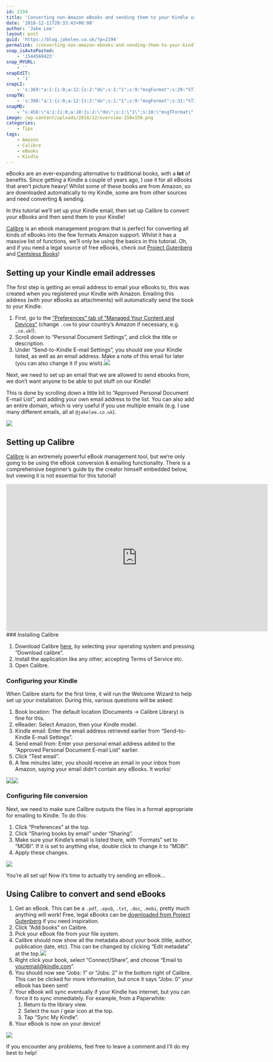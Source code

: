 ```yaml
---
id: 2194
title: 'Converting non-Amazon eBooks and sending them to your Kindle using Calibre'
date: '2018-12-11T20:33:43+00:00'
author: 'Jake Lee'
layout: post
guid: 'https://blog.jakelee.co.uk/?p=2194'
permalink: /converting-non-amazon-ebooks-and-sending-them-to-your-kindle-using-calibre/
snap_isAutoPosted:
    - '1544560423'
snap_MYURL:
    - ''
snapEdIT:
    - '1'
snapLI:
    - 's:369:"a:1:{i:0;a:12:{s:2:"do";s:1:"1";s:9:"msgFormat";s:29:"%TITLE% %HCATS% %HTAGS% %URL%";s:8:"postType";s:1:"A";s:9:"isAutoImg";s:1:"A";s:8:"imgToUse";s:0:"";s:9:"isAutoURL";s:1:"A";s:8:"urlToUse";s:0:"";s:4:"doLI";i:0;s:8:"isPosted";s:1:"1";s:4:"pgID";s:0:"";s:7:"postURL";s:50:"www.linkedin.com/updates?topic=6478356186990288896";s:5:"pDate";s:19:"2018-12-11 20:34:37";}}";'
snapTW:
    - 's:398:"a:1:{i:0;a:12:{s:2:"do";s:1:"1";s:9:"msgFormat";s:31:"%TITLE% (%HCATS% %HTAGS%) %URL%";s:8:"attchImg";s:1:"0";s:9:"isAutoImg";s:1:"A";s:8:"imgToUse";s:0:"";s:9:"isAutoURL";s:1:"A";s:8:"urlToUse";s:0:"";s:4:"doTW";i:0;s:8:"isPosted";s:1:"1";s:4:"pgID";s:19:"1072590500018954243";s:7:"postURL";s:57:"https://twitter.com/JakeLeeLtd/status/1072590500018954243";s:5:"pDate";s:19:"2018-12-11 20:34:37";}}";'
snapMD:
    - "s:450:\"a:1:{i:0;a:10:{s:2:\"do\";s:1:\"1\";s:10:\"msgTFormat\";s:7:\"%TITLE%\";s:9:\"msgFormat\";s:66:\"%ANNOUNCE%\r\n<br><br>\r\nFull post by %AUTHORNAME% available at %URL%\";s:9:\"isAutoURL\";s:1:\"A\";s:8:\"urlToUse\";s:0:\"\";s:4:\"doMD\";i:0;s:8:\"isPosted\";s:1:\"1\";s:4:\"pgID\";s:12:\"f6d2d7964d91\";s:7:\"postURL\";s:117:\"https://medium.com/@JakeSteam/converting-non-amazon-ebooks-and-sending-them-to-your-kindle-using-calibre-f6d2d7964d91\";s:5:\"pDate\";s:19:\"2018-12-11 20:34:38\";}}\";"
image: /wp-content/uploads/2018/12/overview-150x150.png
categories:
    - Tips
tags:
    - Amazon
    - Calibre
    - eBooks
    - Kindle
---
```


eBooks are an ever-expanding alternative to traditional books, with a **lot** of benefits. Since getting a Kindle a couple of years ago, I use it for all eBooks that aren’t picture heavy! Whilst some of these books are from Amazon, so are downloaded automatically to my Kindle, some are from other sources and need converting &amp; sending.

In this tutorial we’ll set up your Kindle email, then set up Calibre to convert your eBooks and then send them to your Kindle!

[Calibre](https://calibre-ebook.com/) is an ebook management program that is perfect for converting all kinds of eBooks into the few formats Amazon support. Whilst it has a massive list of functions, we’ll only be using the basics in this tutorial. Oh, and if you need a legal source of free eBooks, check out [Project Gutenberg](https://www.gutenberg.org/wiki/Main_Page) and [Centsless Books](https://centslessbooks.com/)!

## Setting up your Kindle email addresses

The first step is getting an email address to email your eBooks to, this was created when you registered your Kindle with Amazon. Emailing this address (with your eBooks as attachments) will automatically send the book to your Kindle:

1. First, go to the [“Preferences” tab of “Managed Your Content and Devices”](https://www.amazon.com/hz/mycd/myx#/home/settings/payment) (change `.com` to your country’s Amazon if necessary, e.g. `.co.uk`!).
2. Scroll down to “Personal Document Settings”, and click the title or description.
3. Under “Send-to-Kindle E-mail Settings”, you should see your Kindle listed, as well as an email address. Make a note of this email for later (you can also change it if you wish).[![](https://i0.wp.com/blog.jakelee.co.uk/wp-content/uploads/2018/12/kindle2.png?resize=700%2C209&ssl=1)](https://i0.wp.com/blog.jakelee.co.uk/wp-content/uploads/2018/12/kindle2.png?ssl=1)

Next, we need to set up an email that we are allowed to send ebooks from, we don’t want anyone to be able to put stuff on our Kindle!

This is done by scrolling down a little bit to “Approved Personal Document E-mail List”, and adding your own email address to the list. You can also add an entire domain, which is very useful if you use multiple emails (e.g. I use many different emails, all at `@jakelee.co.uk`).

[![](https://i1.wp.com/blog.jakelee.co.uk/wp-content/uploads/2018/12/kindle3.png?resize=700%2C144&ssl=1)](https://i1.wp.com/blog.jakelee.co.uk/wp-content/uploads/2018/12/kindle3.png?ssl=1)

## Setting up Calibre

[Calibre](https://calibre-ebook.com/) is an extremely powerful eBook management tool, but we’re only going to be using the eBook conversion &amp; emailing functionality. There is a comprehensive beginner’s guide by the creator himself embedded below, but viewing it is not essential for this tutorial!

<div class="video-container"><span class="embed-youtube" style="text-align:center; display: block;"><iframe allowfullscreen="true" class="youtube-player" height="394" sandbox="allow-scripts allow-same-origin allow-popups allow-presentation" src="https://www.youtube.com/embed/Wosani93FQQ?version=3&rel=1&showsearch=0&showinfo=1&iv_load_policy=1&fs=1&hl=en-GB&autohide=2&wmode=transparent" style="border:0;" width="700"></iframe></span></div>### Installing Calibre

1. Download Calibre [here](https://calibre-ebook.com/download), by selecting your operating system and pressing “Download calibre”.
2. Install the application like any other, accepting Terms of Service etc.
3. Open Calibre.

### Configuring your Kindle

When Calibre starts for the first time, it will run the Welcome Wizard to help set up your installation. During this, various questions will be asked:

1. Book location: The default location (Documents -&gt; Calibre Library) is fine for this.
2. eReader: Select Amazon, then your Kindle model.
3. Kindle email: Enter the email address retrieved earlier from “Send-to-Kindle E-mail Settings”.
4. Send email from: Enter your personal email address added to the “Approved Personal Document E-mail List” earlier.
5. Click “Test email”.
6. A few minutes later, you should receive an email in your inbox from Amazon, saying your email didn’t contain any eBooks. It works!

[![](https://i2.wp.com/blog.jakelee.co.uk/wp-content/uploads/2018/12/kindle4.png?resize=300%2C219&ssl=1)](https://i2.wp.com/blog.jakelee.co.uk/wp-content/uploads/2018/12/kindle4.png?ssl=1)[![](https://i2.wp.com/blog.jakelee.co.uk/wp-content/uploads/2018/12/kindleemail.png?resize=300%2C143&ssl=1)](https://i2.wp.com/blog.jakelee.co.uk/wp-content/uploads/2018/12/kindleemail.png?ssl=1)

### Configuring file conversion

Next, we need to make sure Calibre outputs the files in a format appropriate for emailing to Kindle. To do this:

1. Click “Preferences” at the top.
2. Click “Sharing books by email” under “Sharing”.
3. Make sure your Kindle’s email is listed there, with “Formats” set to “MOBI”. If it is set to anything else, double click to change it to “MOBI”.
4. Apply these changes.

[![](https://i2.wp.com/blog.jakelee.co.uk/wp-content/uploads/2018/12/calibre.png?resize=700%2C230&ssl=1)](https://i2.wp.com/blog.jakelee.co.uk/wp-content/uploads/2018/12/calibre.png?ssl=1)

You’re all set up! Now it’s time to actually try sending an eBook…

## Using Calibre to convert and send eBooks

1. Get an eBook. This can be a `.pdf`, `.epub`, `.txt`, `.doc`, `.mobi`, pretty much anything will work! Free, legal eBooks can be [downloaded from Project Gutenberg](https://www.gutenberg.org/browse/scores/top) if you need inspiration.
2. Click “Add books” on Calibre.
3. Pick your eBook file from your file system.
4. Calibre should now show all the metadata about your book (title, author, publication date, etc). This can be changed by clicking “Edit metadata” at the top.[![](https://i2.wp.com/blog.jakelee.co.uk/wp-content/uploads/2018/12/ebooklibrary.png?resize=663%2C237&ssl=1)](https://i2.wp.com/blog.jakelee.co.uk/wp-content/uploads/2018/12/ebooklibrary.png?ssl=1)
5. Right click your book, select “Connect/Share”, and choose “Email to youremail@kindle.com”.
6. You should now see “Jobs: 1” or “Jobs: 2” in the bottom right of Calibre. This can be clicked for more information, but once it says “Jobs: 0” your eBook has been sent!
7. Your eBook will sync eventually if your Kindle has internet, but you can force it to sync immediately. For example, from a Paperwhite: 
    1. Return to the library view.
    2. Select the sun / gear icon at the top.
    3. Tap “Sync My Kindle”.
8. Your eBook is now on your device!

[![](https://i0.wp.com/blog.jakelee.co.uk/wp-content/uploads/2018/12/overview.png?resize=700%2C253&ssl=1)](https://i0.wp.com/blog.jakelee.co.uk/wp-content/uploads/2018/12/overview.png?ssl=1)

If you encounter any problems, feel free to leave a comment and I’ll do my best to help!
